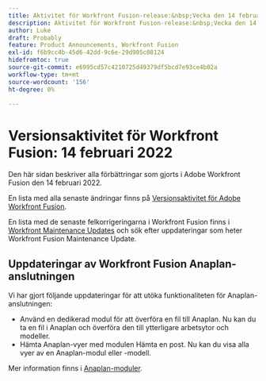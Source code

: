 ```yaml
---
title: Aktivitet för Workfront Fusion-release:&nbsp;Vecka den 14 februari 2022
description: Aktivitet för Workfront Fusion-release:&nbsp;Vecka den 14 februari 2022
author: Luke
draft: Probably
feature: Product Announcements, Workfront Fusion
exl-id: f6b9cc4b-45d6-42dd-9c6e-29d905c08124
hidefromtoc: true
source-git-commit: e6995cd57c4210725d49379df5bcd7e93ce4b02a
workflow-type: tm+mt
source-wordcount: '156'
ht-degree: 0%

---
```


# Versionsaktivitet för Workfront Fusion: 14 februari 2022

Den här sidan beskriver alla förbättringar som gjorts i Adobe Workfront Fusion den 14 februari 2022.

En lista med alla senaste ändringar finns på [Versionsaktivitet för Adobe Workfront Fusion](../../../product-announcements/product-releases/fusion-release-activity/fusion-release-activity.md).

En lista med de senaste felkorrigeringarna i Workfront Fusion finns i [Workfront Maintenance Updates](https://experienceleague.adobe.com/docs/workfront-known-issues/releases/current-updates.html) och sök efter uppdateringar som heter Workfront Fusion Maintenance Update.

## Uppdateringar av Workfront Fusion Anaplan-anslutningen

Vi har gjort följande uppdateringar för att utöka funktionaliteten för Anaplan-anslutningen:

* Använd en dedikerad modul för att överföra en fil till Anaplan. Nu kan du ta en fil i Anaplan och överföra den till ytterligare arbetsytor och modeller.
* Hämta Anaplan-vyer med modulen Hämta en post. Nu kan du visa alla vyer av en Anaplan-modul eller -modell.

Mer information finns i [Anaplan-moduler](../../../workfront-fusion/apps-and-their-modules/anaplan-modules.md).
